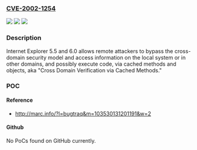 ### [CVE-2002-1254](https://cve.mitre.org/cgi-bin/cvename.cgi?name=CVE-2002-1254)
![](https://img.shields.io/static/v1?label=Product&message=n%2Fa&color=blue)
![](https://img.shields.io/static/v1?label=Version&message=n%2Fa&color=blue)
![](https://img.shields.io/static/v1?label=Vulnerability&message=n%2Fa&color=brighgreen)

### Description

Internet Explorer 5.5 and 6.0 allows remote attackers to bypass the cross-domain security model and access information on the local system or in other domains, and possibly execute code, via cached methods and objects, aka "Cross Domain Verification via Cached Methods."

### POC

#### Reference
- http://marc.info/?l=bugtraq&m=103530131201191&w=2

#### Github
No PoCs found on GitHub currently.

